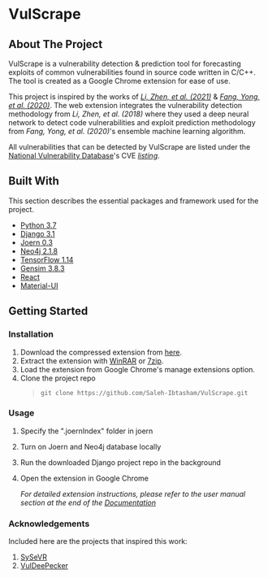 # VulScrape

## About The Project

VulScrape is a vulnerability detection & prediction tool for forecasting exploits of common vulnerabilities found in source code written in C/C++. The tool is created as a Google Chrome extension for ease of use. 

This project is inspired by the works of *[Li, Zhen, et al. (2021)](https://ieeexplore.ieee.org/abstract/document/9321538)* & *[Fang, Yong, et al. (2020)](https://journals.plos.org/plosone/article?id=10.1371/journal.pone.0228439)*. The web extension integrates the vulnerability detection methodology from  *Li, Zhen, et al. (2018)* where they used a deep neural network to detect code vulnerabilities and exploit prediction methodology from *Fang, Yong, et al. (2020)*'s ensemble machine learning algorithm.

All vulnerabilities that can be detected by VulScrape are listed under the [National Vulnerability Database](https://nvd.nist.gov/)'s CVE *[listing](https://nvd.nist.gov/vuln/full-listing)*.

## Built With

This section describes the essential packages and framework used for the project.

- [Python 3.7](https://www.python.org/downloads/release/python-370/)
- [Django 3.1](https://www.djangoproject.com/download/)
- [Joern 0.3](https://joern.io/)
- [Neo4j 2.1.8](https://community.chocolatey.org/packages/neo4j-community/2.1.8.20150617#dependencies)
- [TensorFlow 1.14](https://github.com/tensorflow/tensorflow/releases/tag/v1.14.0-rc1)
- [Gensim 3.8.3](https://pypi.org/project/gensim/3.8.3/)
- [React](https://reactjs.org/)
- [Material-UI](https://mui.com/)


## Getting Started
### Installation

1. Download the compressed extension from [here](https://github.com/Saleh-Ibtasham/VulScrape/releases/tag/add-on).
2. Extract the extension with [WinRAR](https://www.win-rar.com/start.html?&L=0) or [7zip](https://www.7-zip.org/).
3. Load the extension from Google Chrome's manage extensions option.
4. Clone the project repo
    > `git clone https://github.com/Saleh-Ibtasham/VulScrape.git`

### Usage
1. Specify the ".joernIndex" folder in joern
2. Turn on Joern and Neo4j database locally
3. Run the downloaded Django project repo in the background
4. Open the extension in Google Chrome

    *For detailed extension instructions, please refer to the user manual section at the end of the [Documentation](https://github.com/Saleh-Ibtasham/VulScrape/blob/master/VuleScrape_documentation.pdf)*

### Acknowledgements
Included here are the projects that inspired this work:

1. [SySeVR](https://github.com/SySeVR/SySeVR)
2. [VulDeePecker](https://github.com/CGCL-codes/VulDeePecker)
